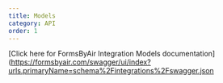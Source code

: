 ```yaml
---
title: Models
category: API
order: 1
---
```


[Click here for FormsByAir Integration Models documentation](https://formsbyair.com/swagger/ui/index?urls.primaryName=schema%2Fintegrations%2Fswagger.json